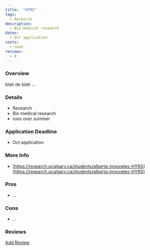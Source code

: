 ```yaml
---
title:  "HYRS"
tags: 
  - Research
description:
  - Bio medical research
dates:
  - Oct application
costs:
  - none
reviews:
  - 0
---
```


### Overview
blah de blah ...

### Details
- Research
- Bio medical research
- runs over summer

### Application Deadline
- Oct application

### More Info
- [https://research.ucalgary.ca/students/alberta-innovates-HYRS](https://research.ucalgary.ca/students/alberta-innovates-HYRS)

### Pros
- ...

### Cons
- ...

### Reviews
<div markdown="0"><a href="{{site.baseurl}}/contact" class="btn">Add Review</a></div>